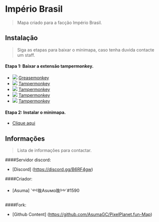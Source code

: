 # Império Brasil 

> Mapa criado para a facção Império Brasil.

## Instalação
> Siga as etapas para baixar o minimapa, caso tenha duvida contacte um staff.

#### Etapa 1: Baixar a extensão tampermonkey.
* ![](https://raw.githubusercontent.com/reek/anti-adblock-killer/gh-pages/images/firefox.png) [Greasemonkey](https://addons.mozilla.org/firefox/addon/greasemonkey/)
* ![](https://raw.githubusercontent.com/reek/anti-adblock-killer/gh-pages/images/chrome.png) [Tampermonkey](https://chrome.google.com/webstore/detail/tampermonkey/dhdgffkkebhmkfjojejmpbldmpobfkfo)
* ![](https://raw.githubusercontent.com/reek/anti-adblock-killer/gh-pages/images/opera.png) [Tampermonkey](https://addons.opera.com/extensions/details/tampermonkey-beta/)
* ![](https://raw.githubusercontent.com/reek/anti-adblock-killer/gh-pages/images/safari.png) [Tampermonkey](https://safari.tampermonkey.net/tampermonkey.safariextz)
* ![](https://raw.githubusercontent.com/reek/anti-adblock-killer/gh-pages/images/msedge.png) [Tampermonkey](https://www.microsoft.com/store/p/tampermonkey/9nblggh5162s)


#### Etapa 2: Instalar o minimapa.
* [Clique aqui](https://github.com/AsumaGc/ImperioMap/raw/master/minimap.user.js)

## Informações
> Lista de informações para contactar.

####Servidor discord:
* [Discord] (https://discord.gg/B6RF4gw)

####Criador:
* [Asuma] ༺鿆Aѕυмα鿆༻#1590

####Fork:
* [Github Content] (https://github.com/AsumaGC/PixelPlanet.fun-Map)

